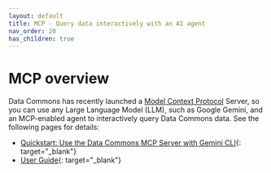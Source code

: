 ```yaml
---
layout: default
title: MCP - Query data interactively with an AI agent
nav_order: 20
has_children: true
---
```


# MCP overview

Data Commons has recently launched a [Model Context Protocol](https://github.com/datacommonsorg/agent-toolkit) Server, so you can use any Large Language Model (LLM), such as Google Gemini, and an MCP-enabled agent to interactively query Data Commons data. See the following pages for details:

- [Quickstart: Use the Data Commons MCP Server with Gemini CLI](https://github.com/datacommonsorg/agent-toolkit/blob/main/docs/quickstart.md){: target="_blank"}
- [User Guide](https://github.com/datacommonsorg/agent-toolkit/blob/main/docs/user_guide.md){: target="_blank"}

